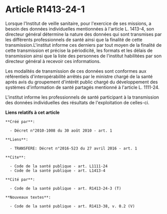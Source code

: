 # Article R1413-24-1

Lorsque l'Institut de veille sanitaire, pour l'exercice de ses missions, a besoin des données individuelles mentionnées à
l'article L. 1413-4, son directeur général détermine la nature des données qui sont transmises par les différents
professionnels de santé ainsi que la finalité de cette transmission.L'institut informe ces derniers par tout moyen de la
finalité de cette transmission et précise la périodicité, les formats et les délais de transmission ainsi que la liste des
personnes de l'institut habilitées par son directeur général à recevoir ces informations. 

Les modalités de transmission de ces données sont conformes aux référentiels d'interopérabilité arrêtés par le ministre
chargé de la santé après avis du groupement d'intérêt public chargé du développement des systèmes d'information de santé
partagés mentionné à l'article L. 1111-24.

L'institut informe les professionnels de santé participant à la transmission des données individuelles des résultats de
l'exploitation de celles-ci.

**Liens relatifs à cet article**

	**Créé par**:

	  - Décret n°2010-1008 du 30 août 2010 - art. 1

	**Liens**:

	  - TRANSFERE: Décret n°2016-523 du 27 avril 2016 - art. 1

	**Cite**:

	  - Code de la santé publique - art. L1111-24
	  - Code de la santé publique - art. L1413-4

	**Cité par**:

	  - Code de la santé publique - art. R1413-24-3 (T)

	**Nouveaux textes**:

	  - Code de la santé publique - art. R1413-38, v. 0.2 (V)
